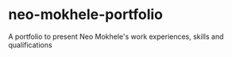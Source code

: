 # neo-mokhele-portfolio
A portfolio to present Neo Mokhele's work experiences, skills and qualifications 
